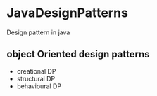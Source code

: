 # JavaDesignPatterns
Design pattern in java 
## object Oriented design patterns 
* creational DP
* structural DP
* behavioural DP
